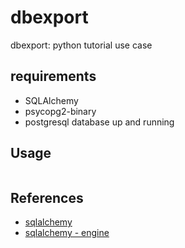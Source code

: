 # dbexport
dbexport: python tutorial use case

## requirements
- SQLAlchemy
- psycopg2-binary
- postgresql database up and running

## Usage

```
```

## References
- [sqlalchemy](https://www.sqlalchemy.org/)
- [sqlalchemy - engine](https://docs.sqlalchemy.org/en/14/core/engines.html)
